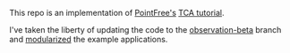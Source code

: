 This repo is an implementation of [PointFree's](https://www.pointfree.co) [TCA tutorial](https://pointfreeco.github.io/swift-composable-architecture/main/tutorials/meetcomposablearchitecture/).

I've taken the liberty of updating the code to the [observation-beta](https://www.pointfree.co/blog/posts/125-observable-architecture-beta) branch and [modularized](https://www.pointfree.co/episodes/ep171-modularization-part-1) the example applications.
